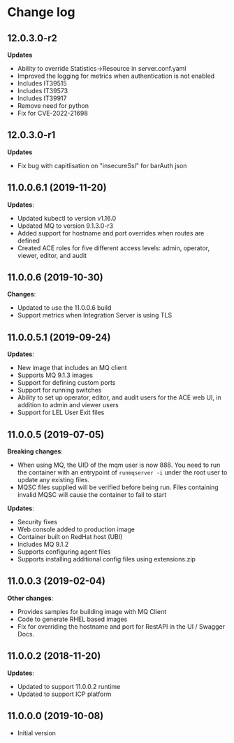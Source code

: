 # Change log

## 12.0.3.0-r2

**Updates**

* Ability to override Statistics->Resource in server.conf.yaml
* Improved the logging for metrics when authentication is not enabled
* Includes IT39515
* Includes IT39573
* Includes IT39917
* Remove need for python
* Fix for CVE-2022-21698

## 12.0.3.0-r1

**Updates**

* Fix bug with capitlisation on "insecureSsl" for barAuth json

## 11.0.0.6.1 (2019-11-20)

**Updates**:

* Updated kubectl to version v1.16.0
* Updated MQ to version 9.1.3.0-r3
* Added support for hostname and port overrides when routes are defined
* Created ACE roles for five different access levels: admin, operator, viewer, editor, and audit

## 11.0.0.6 (2019-10-30)

**Changes**:

* Updated to use the 11.0.0.6 build
* Support metrics when Integration Server is using TLS

## 11.0.0.5.1 (2019-09-24)

**Updates**:

* New image that includes an MQ client
* Supports MQ 9.1.3 images
* Support for defining custom ports
* Support for running switches
* Ability to set up operator, editor, and audit users for the ACE web UI, in addition to admin and viewer users
* Support for LEL User Exit files

## 11.0.0.5 (2019-07-05)

**Breaking changes**:

* When using MQ, the UID of the mqm user is now 888.  You need to run the container with an entrypoint of `runmqserver -i` under the root user to update any existing files.
* MQSC files supplied will be verified before being run. Files containing invalid MQSC will cause the container to fail to start

**Updates**:

* Security fixes
* Web console added to production image
* Container built on RedHat host (UBI)
* Includes MQ 9.1.2
* Supports configuring agent files
* Supports installing additional config files using extensions.zip

## 11.0.0.3 (2019-02-04)

**Other changes**:

* Provides samples for building image with MQ Client
* Code to generate RHEL based images
* Fix for overriding the hostname and port for RestAPI in the UI / Swagger Docs.

## 11.0.0.2 (2018-11-20)

**Updates**:

* Updated to support 11.0.0.2 runtime
* Updated to support ICP platform

## 11.0.0.0 (2019-10-08)

* Initial version
